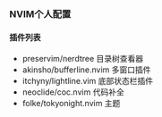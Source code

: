 ### NVIM个人配置

#### 插件列表

- preservim/nerdtree 	    目录树查看器
- akinsho/bufferline.nvim   多窗口插件
- itchyny/lightline.vim     底部状态栏插件
- neoclide/coc.nvim         代码补全
- folke/tokyonight.nvim     主题

